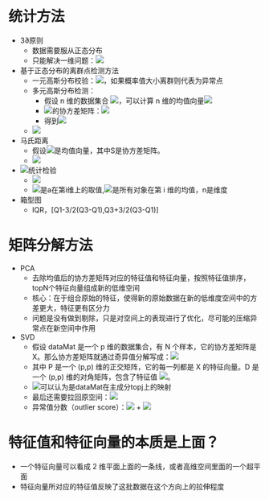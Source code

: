 # 统计方法
- 3∂原则
    - 数据需要服从正态分布
    - 只能解决一维问题：![](https://tva1.sinaimg.cn/large/006y8mN6gy1g8m954lh5tj301h00gdfl.jpg)
- 基于正态分布的离群点检测方法
    - 一元高斯分布校验：![](https://tva1.sinaimg.cn/large/006y8mN6gy1g8m91basuwj306201h0sl.jpg)，如果概率值大小离群则代表为异常点
    - 多元高斯分布检测：
        - 假设 n 维的数据集合 ![](https://tva1.sinaimg.cn/large/006y8mN6gy1g8m9e4sjkoj303000it8l.jpg)，可以计算 n 维的均值向量![](https://tva1.sinaimg.cn/large/006y8mN6gy1g8m9ewbb1cj304b00igli.jpg)
        - ![](https://tva1.sinaimg.cn/large/006y8mN6gy1g8m9fdr3xfj30140080sl.jpg)的协方差矩阵：![](https://tva1.sinaimg.cn/large/006y8mN6gy1g8m9fly7rpj306g00ja9z.jpg)
        - 得到![](https://tva1.sinaimg.cn/large/006y8mN6gy1g8m9gzmd1cj30bz01874b.jpg) 
    - ![](https://tva1.sinaimg.cn/large/006y8mN6gy1g8m92kshc2j30d6073dft.jpg)
- 马氏距离
    - 假设![](https://tva1.sinaimg.cn/large/006y8mN6gy1g8m9kw2qf3j300900awec.jpg)是均值向量，其中S是协方差矩阵。
    - ![](https://tva1.sinaimg.cn/large/006y8mN6gy1g8m9kguzdgj307e00lmx3.jpg)
- ![](https://tva1.sinaimg.cn/large/006y8mN6gy1g8m9rdqiqjj300g00h0sl.jpg)统计检验
    - ![](https://tva1.sinaimg.cn/large/006y8mN6gy1g8m9ryphxxj304u00kmx2.jpg)
    - ![](https://tva1.sinaimg.cn/large/006y8mN6gy1g8m9sgjwk1j300d00awec.jpg)是a在第i维上的取值,![](https://tva1.sinaimg.cn/large/006y8mN6gy1g8m9sljfhpj300g00e0sl.jpg)是所有对象在第 i 维的均值，n是维度
- 箱型图
    - IQR，\[Q1-3/2(Q3-Q1),Q3+3/2(Q3-Q1)]

# 矩阵分解方法
- PCA
    - 去除均值后的协方差矩阵对应的特征值和特征向量，按照特征值排序，topN个特征向量组成新的低维空间
    - 核心：在于组合原始的特征，使得新的原始数据在新的低维度空间中的方差更大，特征更有区分力
    - 问题是没有做到剔除，只是对空间上的表现进行了优化，尽可能的压缩异常点在新空间中作用
- SVD
    - 假设 dataMat 是一个 p 维的数据集合，有 N 个样本，它的协方差矩阵是 X。那么协方差矩阵就通过奇异值分解写成：![](https://tva1.sinaimg.cn/large/006y8mN6gy1g8man1o3trj302h00hmx1.jpg)
    - 其中 P 是一个 (p,p) 维的正交矩阵，它的每一列都是 X 的特征向量。D 是一个 (p,p) 维的对角矩阵，包含了特征值 ![](https://tva1.sinaimg.cn/large/006y8mN6gy1g8manhjc7qj301n00ga9x.jpg)。
    - ![](https://tva1.sinaimg.cn/large/006y8mN6gy1g8mar6eb43j304300h746.jpg)可以认为是dataMat在主成分topj上的映射
    - 最后还需要拉回原空间：![](https://tva1.sinaimg.cn/large/006y8mN6gy1g8mb1hmrmnj306w00i747.jpg)
    - 异常值分数（outlier score）：![](https://tva1.sinaimg.cn/large/006y8mN6gy1g8maynk5wkj30a300mjrc.jpg) + ![](https://tva1.sinaimg.cn/large/006y8mN6gy1g8mayu64x7j305500mt8m.jpg)

# 特征值和特征向量的本质是上面？
- 一个特征向量可以看成 2 维平面上面的一条线，或者高维空间里面的一个超平面
- 特征向量所对应的特征值反映了这批数据在这个方向上的拉伸程度 